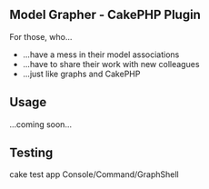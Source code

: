 Model Grapher - CakePHP Plugin
--------------------------------

For those, who...
* ...have a mess in their model associations
* ...have to share their work with new colleagues
* ...just like graphs and CakePHP

Usage
------------------------------

...coming soon...


Testing
-------------------------------
cake test app Console/Command/GraphShell